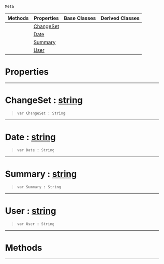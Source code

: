  `Meta`

|Methods|Properties|Base Classes|Derived Classes|
|---|---|---|---|
| |[ ChangeSet](https://github.com/PlasmaEngine/PlasmaDocs/blob/master/code_reference/class_reference/revision.markdown#changeset-plasma-engine-do)| | |
| |[ Date](https://github.com/PlasmaEngine/PlasmaDocs/blob/master/code_reference/class_reference/revision.markdown#date-plasma-engine-documen)| | |
| |[ Summary](https://github.com/PlasmaEngine/PlasmaDocs/blob/master/code_reference/class_reference/revision.markdown#summary-plasma-engine-docu)| | |
| |[ User](https://github.com/PlasmaEngine/PlasmaDocs/blob/master/code_reference/class_reference/revision.markdown#user-plasma-engine-documen)| | |


 #  Properties


---  
 #  ChangeSet : [string](https://github.com/PlasmaEngine/PlasmaDocs/blob/master/code_reference/lightning_base_types/string.markdown)

> 
> ``` lang=cpp, name=Lightning
> var ChangeSet : String


---  
 #  Date : [string](https://github.com/PlasmaEngine/PlasmaDocs/blob/master/code_reference/lightning_base_types/string.markdown)

> 
> ``` lang=cpp, name=Lightning
> var Date : String


---  
 #  Summary : [string](https://github.com/PlasmaEngine/PlasmaDocs/blob/master/code_reference/lightning_base_types/string.markdown)

> 
> ``` lang=cpp, name=Lightning
> var Summary : String


---  
 #  User : [string](https://github.com/PlasmaEngine/PlasmaDocs/blob/master/code_reference/lightning_base_types/string.markdown)

> 
> ``` lang=cpp, name=Lightning
> var User : String


---  
 #  Methods


---  
 

 